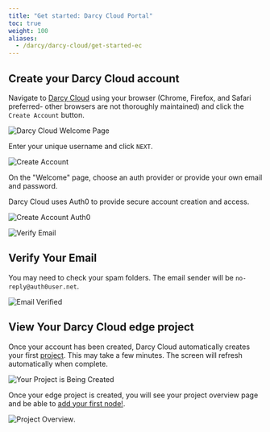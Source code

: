 ```yaml
---
title: "Get started: Darcy Cloud Portal"
toc: true
weight: 100
aliases:
  - /darcy/darcy-cloud/get-started-ec
---
```


## Create your Darcy Cloud account

Navigate to [Darcy Cloud](https://cloud.darcy.ai/welcome) using your browser (Chrome, Firefox,
and Safari preferred- other browsers are not thoroughly maintained) and click the `Create Account`
button.

![Darcy Cloud Welcome Page](/images/cloud-home.png)

Enter your unique username and click `NEXT`.

![Create Account](</images/image (9).png>)

On the "Welcome" page, choose an auth provider or provide your own email and password.

Darcy Cloud uses Auth0 to provide secure account creation and access.

![Create Account Auth0](</images/image (13).png>)

![Verify Email](</images/image (18).png>)

## Verify Your Email

You may need to check your spam folders. The email sender will be `no-reply@auth0user.net`.

![Email Verified](</images/image (24).png>)

## View Your Darcy Cloud edge project

Once your account has been created, Darcy Cloud automatically creates your first [project](../more/terminology.md#project). This may
take a few minutes. The screen will refresh automatically when complete.

![Your Project is Being Created](</images/image (15).png>)

Once your edge project is created, you will see your project overview page and be able
to [add your first node!](/docs/cloud/adding-nodes).

![Project Overview](/images/1done.png).
